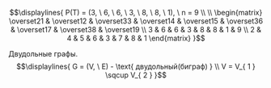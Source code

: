 $$\displaylines{
P(T) = (3, \  6, \  6, \  3, \  8, \  8, \  1), \  n = 9 \\ \\
\begin{matrix}
\overset21 & \overset12 & \overset33 & \overset14 & \overset15 & \overset36 & \overset17 & \overset38 & \overset19 \\
3 & 6 & 6 & 3 & 8 & 8 & 1 & 9 \\ 
2 & 4 & 5 & 6 & 3 & 7 & 8 & 1
\end{matrix}
}$$

Двудольные графы.
$$\displaylines{
G = (V, \  E) - \text{ двудольный(биграф) } \\
V = V_{ 1 } \sqcup V_{ 2 }
}$$

